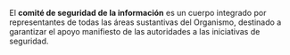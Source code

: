 El **comité de seguridad de la información** es un cuerpo integrado por representantes de todas las áreas sustantivas del Organismo, destinado a garantizar el apoyo manifiesto de las autoridades a las iniciativas de seguridad.